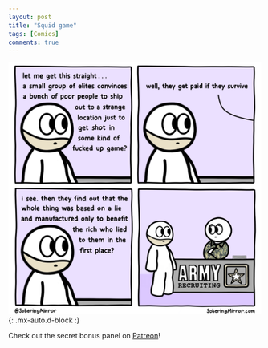 ```yaml
---
layout: post
title: "Squid game"
tags: [Comics]
comments: true
---
```



!["Squid game"](/comics/52.png){: .mx-auto.d-block :}

Check out the secret bonus panel on [Patreon](https://www.patreon.com/SoberingMirror)!